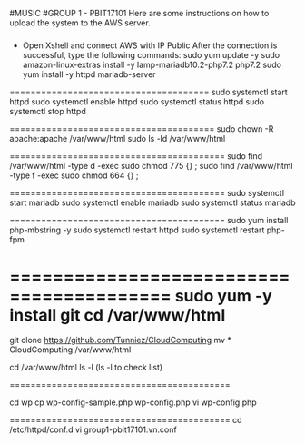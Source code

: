 #MUSIC
#GROUP 1 - PBIT17101
Here are some instructions on how to upload the system to the AWS server.
#####
- Open Xshell and connect AWS with IP Public
After the connection is successful, type the following commands:
sudo yum update -y 
sudo amazon-linux-extras install -y lamp-mariadb10.2-php7.2 php7.2
sudo yum install -y httpd mariadb-server

======================================
sudo systemctl start httpd
sudo systemctl enable httpd
sudo systemctl status httpd
sudo systemctl stop httpd


=======================================
sudo chown -R apache:apache /var/www/html
sudo ls -ld /var/www/html


=========================================
sudo  find /var/www/html -type d -exec sudo chmod 775 {} \;
sudo  find /var/www/html -type f -exec sudo chmod 664 {} \;

=========================================
sudo systemctl start mariadb
sudo systemctl enable mariadb
sudo systemctl status mariadb

=========================================
sudo yum install php-mbstring -y
sudo systemctl restart httpd
sudo systemctl restart php-fpm


=========================================
sudo yum -y install git
cd /var/www/html
=========================================
git clone https://github.com/Tunniez/CloudComputing
mv * CloudComputing /var/www/html

cd /var/www/html
ls -l (ls -l to check list)

==========================================

cd wp
cp wp-config-sample.php wp-config.php
vi wp-config.php

==========================================
cd /etc/httpd/conf.d
vi group1-pbit17101.vn.conf
